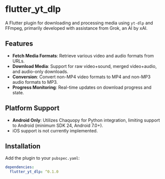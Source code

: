 # flutter_yt_dlp

A Flutter plugin for downloading and processing media using `yt-dlp` and FFmpeg, primarily developed with assistance from Grok, an AI by xAI.

## Features

- **Fetch Media Formats**: Retrieve various video and audio formats from URLs.
- **Download Media**: Support for raw video+sound, merged video+audio, and audio-only downloads.
- **Conversion**: Convert non-MP4 video formats to MP4 and non-MP3 audio formats to MP3.
- **Progress Monitoring**: Real-time updates on download progress and state.

## Platform Support

- **Android Only**: Utilizes Chaquopy for Python integration, limiting support to Android (minimum SDK 24, Android 7.0+).
- iOS support is not currently implemented.

## Installation

Add the plugin to your `pubspec.yaml`:

```yaml
dependencies:
  flutter_yt_dlp: ^0.1.0